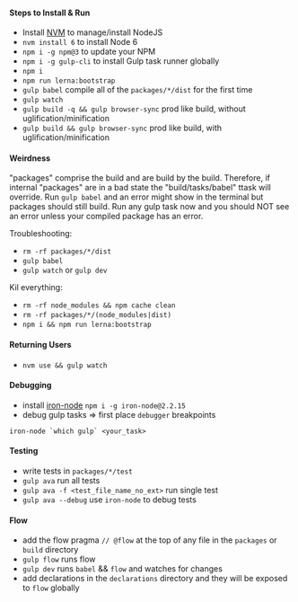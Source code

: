 #### Steps to Install & Run
- Install [NVM](https://github.com/creationix/nvm) to manage/install NodeJS
- `nvm install 6` to install Node 6
- `npm i -g npm@3` to update your NPM
- `npm i -g gulp-cli` to install Gulp task runner globally
- `npm i`
- `npm run lerna:bootstrap`
- `gulp babel` compile all of the `packages/*/dist` for the first time
- `gulp watch`
- `gulp build -q && gulp browser-sync` prod like build, without uglification/minification
- `gulp build && gulp browser-sync` prod like build, with uglification/minification

#### Weirdness
"packages" comprise the build and are build by the build. Therefore, if internal "packages" are in a bad state the "build/tasks/babel" ttask will override. Run `gulp babel` and an error might show in the terminal but packages should still build. Run any gulp task now and you should NOT see an error unless your compiled package has an error.

Troubleshooting:
- `rm -rf packages/*/dist`
- `gulp babel`
- `gulp watch` or `gulp dev`

Kil everything:
- `rm -rf node_modules && npm cache clean`
- `rm -rf packages/*/(node_modules|dist)`
- `npm i && npm run lerna:bootstrap`

#### Returning Users
- `nvm use && gulp watch`

#### Debugging
- install [iron-node](https://github.com/s-a/iron-node) `npm i -g iron-node@2.2.15`
- debug gulp tasks => first place `debugger` breakpoints
```
iron-node `which gulp` <your_task>
```

#### Testing
- write tests in `packages/*/test`
- `gulp ava` run all tests
- `gulp ava -f <test_file_name_no_ext>` run single test
- `gulp ava --debug` use `iron-node` to debug tests

#### Flow
- add the flow pragma `// @flow` at the top of any file in the `packages` or `build` directory
- `gulp flow` runs flow
- `gulp dev` runs `babel` && `flow` and watches for changes
- add declarations in the `declarations` directory and they will be exposed to `flow` globally

